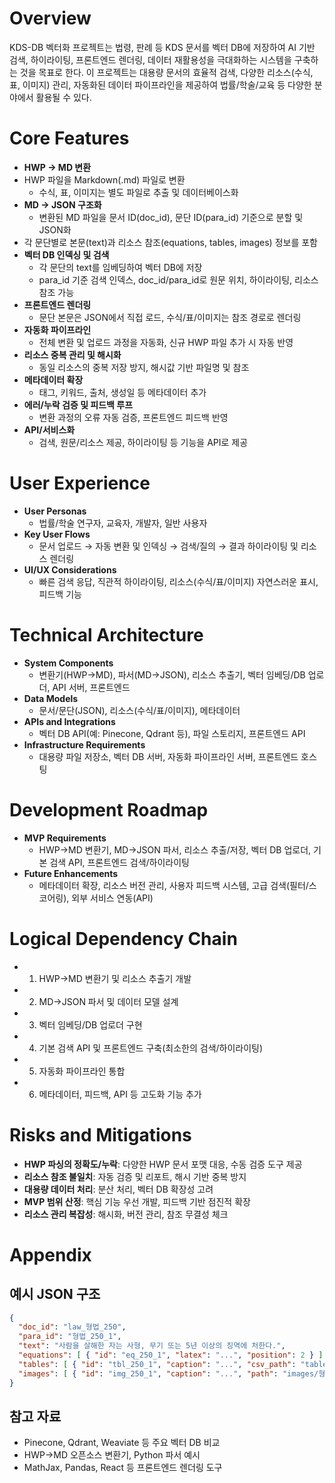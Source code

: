 # Overview
KDS-DB 벡터화 프로젝트는 법령, 판례 등 KDS 문서를 벡터 DB에 저장하여 AI 기반 검색, 하이라이팅, 프론트엔드 렌더링, 데이터 재활용성을 극대화하는 시스템을 구축하는 것을 목표로 한다. 이 프로젝트는 대용량 문서의 효율적 검색, 다양한 리소스(수식, 표, 이미지) 관리, 자동화된 데이터 파이프라인을 제공하여 법률/학술/교육 등 다양한 분야에서 활용될 수 있다.

# Core Features
- **HWP → MD 변환**
- HWP 파일을 Markdown(.md) 파일로 변환
  - 수식, 표, 이미지는 별도 파일로 추출 및 데이터베이스화
- **MD → JSON 구조화**
  - 변환된 MD 파일을 문서 ID(doc_id), 문단 ID(para_id) 기준으로 분할 및 JSON화
- 각 문단별로 본문(text)과 리소스 참조(equations, tables, images) 정보를 포함
- **벡터 DB 인덱싱 및 검색**
  - 각 문단의 text를 임베딩하여 벡터 DB에 저장
  - para_id 기준 검색 인덱스, doc_id/para_id로 원문 위치, 하이라이팅, 리소스 참조 가능
- **프론트엔드 렌더링**
  - 문단 본문은 JSON에서 직접 로드, 수식/표/이미지는 참조 경로로 렌더링
- **자동화 파이프라인**
  - 전체 변환 및 업로드 과정을 자동화, 신규 HWP 파일 추가 시 자동 반영
- **리소스 중복 관리 및 해시화**
  - 동일 리소스의 중복 저장 방지, 해시값 기반 파일명 및 참조
- **메타데이터 확장**
  - 태그, 키워드, 출처, 생성일 등 메타데이터 추가
- **에러/누락 검증 및 피드백 루프**
  - 변환 과정의 오류 자동 검증, 프론트엔드 피드백 반영
- **API/서비스화**
  - 검색, 원문/리소스 제공, 하이라이팅 등 기능을 API로 제공

# User Experience
- **User Personas**
  - 법률/학술 연구자, 교육자, 개발자, 일반 사용자
- **Key User Flows**
  - 문서 업로드 → 자동 변환 및 인덱싱 → 검색/질의 → 결과 하이라이팅 및 리소스 렌더링
- **UI/UX Considerations**
  - 빠른 검색 응답, 직관적 하이라이팅, 리소스(수식/표/이미지) 자연스러운 표시, 피드백 기능

# Technical Architecture
- **System Components**
  - 변환기(HWP→MD), 파서(MD→JSON), 리소스 추출기, 벡터 임베딩/DB 업로더, API 서버, 프론트엔드
- **Data Models**
  - 문서/문단(JSON), 리소스(수식/표/이미지), 메타데이터
- **APIs and Integrations**
  - 벡터 DB API(예: Pinecone, Qdrant 등), 파일 스토리지, 프론트엔드 API
- **Infrastructure Requirements**
  - 대용량 파일 저장소, 벡터 DB 서버, 자동화 파이프라인 서버, 프론트엔드 호스팅

# Development Roadmap
- **MVP Requirements**
  - HWP→MD 변환기, MD→JSON 파서, 리소스 추출/저장, 벡터 DB 업로더, 기본 검색 API, 프론트엔드 검색/하이라이팅
- **Future Enhancements**
  - 메타데이터 확장, 리소스 버전 관리, 사용자 피드백 시스템, 고급 검색(필터/스코어링), 외부 서비스 연동(API)

# Logical Dependency Chain
- 1) HWP→MD 변환기 및 리소스 추출기 개발
- 2) MD→JSON 파서 및 데이터 모델 설계
- 3) 벡터 임베딩/DB 업로더 구현
- 4) 기본 검색 API 및 프론트엔드 구축(최소한의 검색/하이라이팅)
- 5) 자동화 파이프라인 통합
- 6) 메타데이터, 피드백, API 등 고도화 기능 추가

# Risks and Mitigations
- **HWP 파싱의 정확도/누락**: 다양한 HWP 문서 포맷 대응, 수동 검증 도구 제공
- **리소스 참조 불일치**: 자동 검증 및 리포트, 해시 기반 중복 방지
- **대용량 데이터 처리**: 분산 처리, 벡터 DB 확장성 고려
- **MVP 범위 산정**: 핵심 기능 우선 개발, 피드백 기반 점진적 확장
- **리소스 관리 복잡성**: 해시화, 버전 관리, 참조 무결성 체크

# Appendix
## 예시 JSON 구조
```json
{
  "doc_id": "law_형법_250",
  "para_id": "형법_250_1",
  "text": "사람을 살해한 자는 사형, 무기 또는 5년 이상의 징역에 처한다.",
  "equations": [ { "id": "eq_250_1", "latex": "...", "position": 2 } ],
  "tables": [ { "id": "tbl_250_1", "caption": "...", "csv_path": "tables/형법250_1.csv", "position": 3 } ],
  "images": [ { "id": "img_250_1", "caption": "...", "path": "images/형법250_그림2-1.png", "position": 5 } ]
}
```

## 참고 자료
- Pinecone, Qdrant, Weaviate 등 주요 벡터 DB 비교
- HWP→MD 오픈소스 변환기, Python 파서 예시
- MathJax, Pandas, React 등 프론트엔드 렌더링 도구 